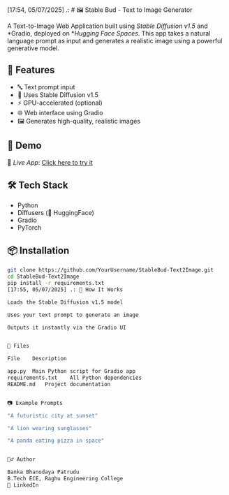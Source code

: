 [17:54, 05/07/2025] .: # 🖼️ Stable Bud - Text to Image Generator

A Text-to-Image Web Application built using *Stable Diffusion v1.5* and *Gradio, deployed on **Hugging Face Spaces*. This app takes a natural language prompt as input and generates a realistic image using a powerful generative model.

## 🚀 Features

- 🔤 Text prompt input
- 🧠 Uses Stable Diffusion v1.5
- ⚡ GPU-accelerated (optional)
- 🌐 Web interface using Gradio
- 🖼️ Generates high-quality, realistic images

## 📸 Demo

🔗 *Live App*: [Click here to try it](https://bhanu143-s-stable-bud.hf.space)

## 🛠️ Tech Stack

- Python
- Diffusers (🤗 HuggingFace)
- Gradio
- PyTorch

## 📦 Installation

```bash
git clone https://github.com/YourUsername/StableBud-Text2Image.git
cd StableBud-Text2Image
pip install -r requirements.txt
[17:55, 05/07/2025] .: 🧠 How It Works

Loads the Stable Diffusion v1.5 model

Uses your text prompt to generate an image

Outputs it instantly via the Gradio UI


📂 Files

File	Description

app.py	Main Python script for Gradio app
requirements.txt	All Python dependencies
README.md	Project documentation


📷 Example Prompts

"A futuristic city at sunset"

"A lion wearing sunglasses"

"A panda eating pizza in space"


🙋‍♂️ Author

Banka Bhanodaya Patrudu
B.Tech ECE, Raghu Engineering College
🔗 LinkedIn

